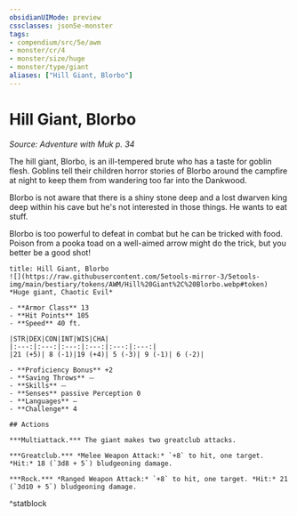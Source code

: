 ```yaml
---
obsidianUIMode: preview
cssclasses: json5e-monster
tags:
- compendium/src/5e/awm
- monster/cr/4
- monster/size/huge
- monster/type/giant
aliases: ["Hill Giant, Blorbo"]
---
```

# Hill Giant, Blorbo
*Source: Adventure with Muk p. 34*  

The hill giant, Blorbo, is an ill-tempered brute who has a taste for goblin flesh. Goblins tell their children horror stories of Blorbo around the campfire at night to keep them from wandering too far into the Dankwood.

Blorbo is not aware that there is a shiny stone deep and a lost dwarven king deep within his cave but he's not interested in those things. He wants to eat stuff.

Blorbo is too powerful to defeat in combat but he can be tricked with food. Poison from a pooka toad on a well-aimed arrow might do the trick, but you better be a good shot!

```ad-statblock
title: Hill Giant, Blorbo
![](https://raw.githubusercontent.com/5etools-mirror-3/5etools-img/main/bestiary/tokens/AWM/Hill%20Giant%2C%20Blorbo.webp#token)
*Huge giant, Chaotic Evil*

- **Armor Class** 13
- **Hit Points** 105
- **Speed** 40 ft.

|STR|DEX|CON|INT|WIS|CHA|
|:---:|:---:|:---:|:---:|:---:|:---:|
|21 (+5)| 8 (-1)|19 (+4)| 5 (-3)| 9 (-1)| 6 (-2)|

- **Proficiency Bonus** +2
- **Saving Throws** ⏤
- **Skills** ⏤
- **Senses** passive Perception 0
- **Languages** —
- **Challenge** 4

## Actions

***Multiattack.*** The giant makes two greatclub attacks.

***Greatclub.*** *Melee Weapon Attack:* `+8` to hit, one target. *Hit:* 18 (`3d8 + 5`) bludgeoning damage.

***Rock.*** *Ranged Weapon Attack:* `+8` to hit, one target. *Hit:* 21 (`3d10 + 5`) bludgeoning damage.
```
^statblock